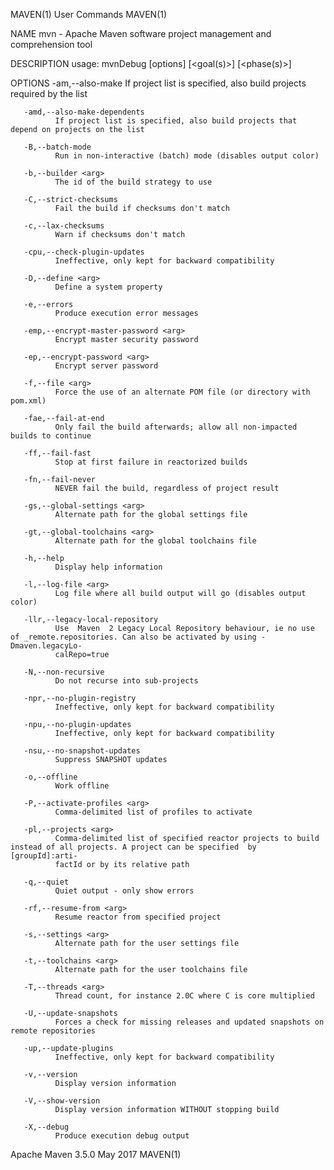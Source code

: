 MAVEN(1)                                                           User Commands                                                          MAVEN(1)

NAME
       mvn - Apache Maven software project management and comprehension tool

DESCRIPTION
       usage: mvnDebug [options] [<goal(s)>] [<phase(s)>]

OPTIONS
       -am,--also-make
              If project list is specified, also build projects required by the list

       -amd,--also-make-dependents
              If project list is specified, also build projects that depend on projects on the list

       -B,--batch-mode
              Run in non-interactive (batch) mode (disables output color)

       -b,--builder <arg>
              The id of the build strategy to use

       -C,--strict-checksums
              Fail the build if checksums don't match

       -c,--lax-checksums
              Warn if checksums don't match

       -cpu,--check-plugin-updates
              Ineffective, only kept for backward compatibility

       -D,--define <arg>
              Define a system property

       -e,--errors
              Produce execution error messages

       -emp,--encrypt-master-password <arg>
              Encrypt master security password

       -ep,--encrypt-password <arg>
              Encrypt server password

       -f,--file <arg>
              Force the use of an alternate POM file (or directory with pom.xml)

       -fae,--fail-at-end
              Only fail the build afterwards; allow all non-impacted builds to continue

       -ff,--fail-fast
              Stop at first failure in reactorized builds

       -fn,--fail-never
              NEVER fail the build, regardless of project result

       -gs,--global-settings <arg>
              Alternate path for the global settings file

       -gt,--global-toolchains <arg>
              Alternate path for the global toolchains file

       -h,--help
              Display help information

       -l,--log-file <arg>
              Log file where all build output will go (disables output color)

       -llr,--legacy-local-repository
              Use  Maven  2 Legacy Local Repository behaviour, ie no use of _remote.repositories. Can also be activated by using -Dmaven.legacyLo‐
              calRepo=true

       -N,--non-recursive
              Do not recurse into sub-projects

       -npr,--no-plugin-registry
              Ineffective, only kept for backward compatibility

       -npu,--no-plugin-updates
              Ineffective, only kept for backward compatibility

       -nsu,--no-snapshot-updates
              Suppress SNAPSHOT updates

       -o,--offline
              Work offline

       -P,--activate-profiles <arg>
              Comma-delimited list of profiles to activate

       -pl,--projects <arg>
              Comma-delimited list of specified reactor projects to build instead of all projects. A project can be specified  by  [groupId]:arti‐
              factId or by its relative path

       -q,--quiet
              Quiet output - only show errors

       -rf,--resume-from <arg>
              Resume reactor from specified project

       -s,--settings <arg>
              Alternate path for the user settings file

       -t,--toolchains <arg>
              Alternate path for the user toolchains file

       -T,--threads <arg>
              Thread count, for instance 2.0C where C is core multiplied

       -U,--update-snapshots
              Forces a check for missing releases and updated snapshots on remote repositories

       -up,--update-plugins
              Ineffective, only kept for backward compatibility

       -v,--version
              Display version information

       -V,--show-version
              Display version information WITHOUT stopping build

       -X,--debug
              Produce execution debug output

Apache Maven 3.5.0                                                   May 2017                                                             MAVEN(1)
